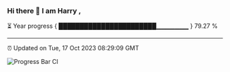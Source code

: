 ### Hi there 👋 I am Harry , 

⏳ Year progress { ███████████████████████▁▁▁▁▁▁▁ } 79.27 %

---

⏰ Updated on Tue, 17 Oct 2023 08:29:09 GMT

![Progress Bar CI](https://github.com/duykhang68/duykhang68/workflows/Progress%20Bar%20CI/badge.svg)
